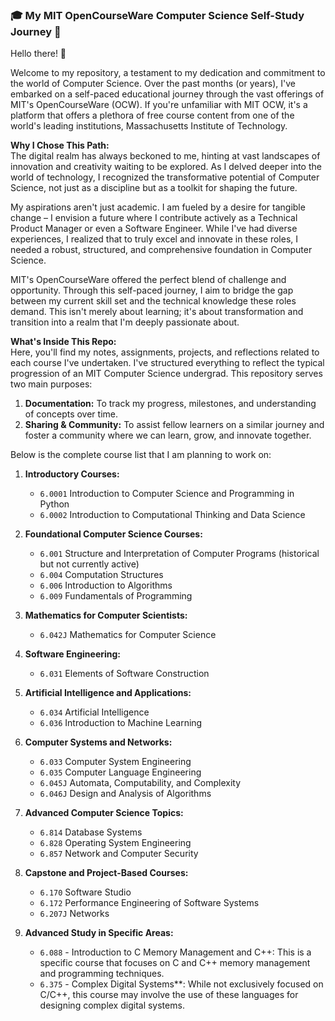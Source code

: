 ### 🎓 My MIT OpenCourseWare Computer Science Self-Study Journey 🚀

Hello there! 👋 

Welcome to my repository, a testament to my dedication and commitment to the world of Computer Science. Over the past months (or years), I've embarked on a self-paced educational journey through the vast offerings of MIT's OpenCourseWare (OCW). If you're unfamiliar with MIT OCW, it's a platform that offers a plethora of free course content from one of the world's leading institutions, Massachusetts Institute of Technology.

**Why I Chose This Path:**  
The digital realm has always beckoned to me, hinting at vast landscapes of innovation and creativity waiting to be explored. As I delved deeper into the world of technology, I recognized the transformative potential of Computer Science, not just as a discipline but as a toolkit for shaping the future.

My aspirations aren't just academic. I am fueled by a desire for tangible change – I envision a future where I contribute actively as a Technical Product Manager or even a Software Engineer. While I've had diverse experiences, I realized that to truly excel and innovate in these roles, I needed a robust, structured, and comprehensive foundation in Computer Science.

MIT's OpenCourseWare offered the perfect blend of challenge and opportunity. Through this self-paced journey, I aim to bridge the gap between my current skill set and the technical knowledge these roles demand. This isn't merely about learning; it's about transformation and transition into a realm that I'm deeply passionate about.

**What's Inside This Repo:**  
Here, you'll find my notes, assignments, projects, and reflections related to each course I've undertaken. I've structured everything to reflect the typical progression of an MIT Computer Science undergrad. This repository serves two main purposes: 

1. **Documentation:** To track my progress, milestones, and understanding of concepts over time.
2. **Sharing & Community:** To assist fellow learners on a similar journey and foster a community where we can learn, grow, and innovate together.

Below is the complete course list that I am planning to work on:

1. **Introductory Courses:**
    - `6.0001` Introduction to Computer Science and Programming in Python
    - `6.0002` Introduction to Computational Thinking and Data Science

2. **Foundational Computer Science Courses:**
    - `6.001` Structure and Interpretation of Computer Programs (historical but not currently active)
    - `6.004` Computation Structures
    - `6.006` Introduction to Algorithms
    - `6.009` Fundamentals of Programming

3. **Mathematics for Computer Scientists:**
    - `6.042J` Mathematics for Computer Science

4. **Software Engineering:**
    - `6.031` Elements of Software Construction

5. **Artificial Intelligence and Applications:**
    - `6.034` Artificial Intelligence
    - `6.036` Introduction to Machine Learning

6. **Computer Systems and Networks:**
    - `6.033` Computer System Engineering
    - `6.035` Computer Language Engineering
    - `6.045J` Automata, Computability, and Complexity
    - `6.046J` Design and Analysis of Algorithms

7. **Advanced Computer Science Topics:**
    - `6.814` Database Systems
    - `6.828` Operating System Engineering
    - `6.857` Network and Computer Security

8. **Capstone and Project-Based Courses:**
    - `6.170` Software Studio
    - `6.172` Performance Engineering of Software Systems
    - `6.207J` Networks

9. **Advanced Study in Specific Areas:**
	- `6.088` - Introduction to C Memory Management and C++: This is a specific course that focuses on C and C++ memory management and programming techniques.
	- `6.375` - Complex Digital Systems**: While not exclusively focused on C/C++, this course may involve the use of these languages for designing complex digital systems.

